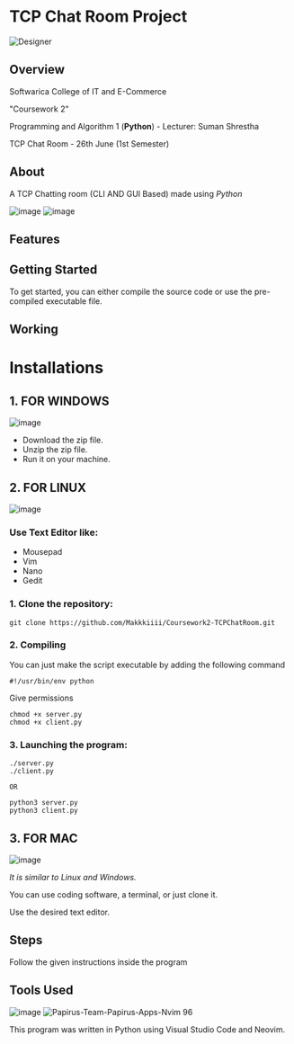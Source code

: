 # TCP Chat Room Project

![Designer](https://github.com/user-attachments/assets/5278c6d5-397b-4f66-ac36-e99a38c48bb6)






## Overview

Softwarica College of IT and E-Commerce

"Coursework 2"

Programming and Algorithm 1 (**Python**) - Lecturer: Suman Shrestha

TCP Chat Room - 26th June (1st Semester)

## About

A TCP Chatting room (CLI AND GUI Based) made using _Python_

![image](https://github.com/Makkkiiii/Honeypot/assets/148240694/8736df73-94cb-4973-9f56-68ed62e746e9)                                                       ![image](https://github.com/user-attachments/assets/8a547240-c083-452c-8985-2970009c662e)





## Features


## Getting Started
To get started, you can either compile the source code or use the pre-compiled executable file.

## Working

# Installations

## 1. FOR WINDOWS


![image](https://github.com/Makkkiiii/Password-Generator/assets/148240694/8d509ad9-1d1a-467b-89d0-7d479f42d2d4)

* Download the zip file.
* Unzip the zip file.
* Run it on your machine.

## 2. FOR LINUX 


![image](https://github.com/Makkkiiii/Password-Generator/assets/148240694/87344c86-3469-437f-a53f-cae2531541f8)

### Use **Text Editor** like:
- Mousepad
- Vim
- Nano
- Gedit

### 1. Clone the repository:
   ```
   git clone https://github.com/Makkkiiii/Coursework2-TCPChatRoom.git
   ```
### 2. Compiling

You can just make the script executable by adding the following command 
```
#!/usr/bin/env python
```
Give permissions
```
chmod +x server.py
chmod +x client.py
```

### 3. Launching the program:

```
./server.py
./client.py

OR

python3 server.py
python3 client.py
```

## 3. FOR MAC


![image](https://github.com/Makkkiiii/Password-Generator/assets/148240694/1c970412-db98-4f30-a1bf-b87ae00f8ce3)


_It is similar to Linux and Windows._

You can use coding software, a terminal, or just clone it.

Use the desired text editor.



## Steps

Follow the given instructions inside the program

## Tools Used


![image](https://github.com/Makkkiiii/Password-Generator/assets/148240694/cb19d6e4-0c03-4c73-839a-b5f126ceaa7c)                                          ![Papirus-Team-Papirus-Apps-Nvim 96](https://github.com/Makkkiiii/Password-Generator/assets/148240694/3f6a6c1a-5a5a-4ffd-a0d6-839d9fa9df3a)



This program was written in Python using Visual Studio Code and Neovim.


